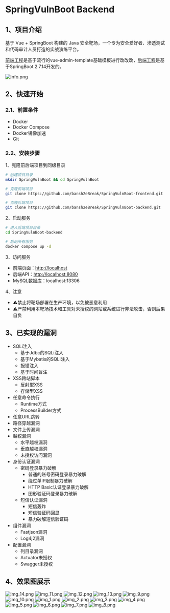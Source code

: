 # SpringVulnBoot Backend

## 1、项目介绍

基于 Vue + SpringBoot 构建的 Java 安全靶场，一个专为安全爱好者、渗透测试和代码审计人员打造的实战演练平台。

[前端工程](https://github.com/bansh2eBreak/SpringVulnBoot-frontend)是基于流行的vue-admin-template基础模板进行改改改，[后端工程](https://github.com/bansh2eBreak/SpringVulnBoot-backend)是基于SpringBoot 2.7.14开发的。

![info.png](images/springvulnboot_network.jpg)

## 2、快速开始

### 2.1、前置条件

- Docker
- Docker Compose
- Docker镜像加速
- Git

### 2.2、安装步骤

1、克隆前后端项目到同级目录

```bash
# 创建项目目录
mkdir SpringVulnBoot && cd SpringVulnBoot

# 克隆前端项目
git clone https://github.com/bansh2eBreak/SpringVulnBoot-frontend.git

# 克隆后端项目
git clone https://github.com/bansh2eBreak/SpringVulnBoot-backend.git
```

2、启动服务

```bash
# 进入后端项目目录
cd SpringVulnBoot-backend

# 启动所有服务
docker compose up -d
```

3、访问服务

- 前端页面：[http://localhost](http://localhost)
- 后端API：[http://localhost:8080](http://localhost:8080)
- MySQL数据库：localhost:13306

4、注意

- ⚠️禁止将靶场部署在生产环境，以免被恶意利用
- ⚠️严禁利用本靶场技术和工具对未授权的网站或系统进行非法攻击，否则后果自负
  
## 3、已实现的漏洞

- SQLi注入
  - 基于Jdbc的SQLi注入
  - 基于Mybatis的SQLi注入
  - 报错注入
  - 基于时间盲注
- XSS跨站脚本
  - 反射型XSS
  - 存储型XSS
- 任意命令执行
  - Runtime方式
  - ProcessBuilder方式
- 任意URL跳转
- 路径穿越漏洞
- 文件上传漏洞
- 越权漏洞
  - 水平越权漏洞
  - 垂直越权漏洞
  - 未授权访问漏洞
- 身份认证漏洞
  - 密码登录暴力破解
    - 普通的账号密码登录暴力破解
    - 绕过单IP限制暴力破解
    - HTTP Basic认证登录暴力破解
    - 图形验证码登录暴力破解
  - 短信认证漏洞
    - 短信轰炸
    - 短信验证码回显
    - 暴力破解短信验证码
- 组件漏洞
  - Fastjson漏洞
  - Log4j2漏洞
- 配置漏洞
  - 列目录漏洞
  - Actuator未授权
  - Swagger未授权

## 4、效果图展示

![img_14.png](images/img_14.png)
![img_11.png](images/img_11.png)
![img_12.png](images/img_12.png)
![img_13.png](images/img_13.png)
![img_9.png](images/img_9.png)
![img_10.png](images/img_10.png)
![img_1.png](images/img_1.png)
![img_2.png](images/img_2.png)
![img_3.png](images/img_3.png)
![img_4.png](images/img_4.png)
![img_5.png](images/img_5.png)
![img_6.png](images/img_6.png)
![img_7.png](images/img_7.png)
![img_8.png](images/img_8.png)
